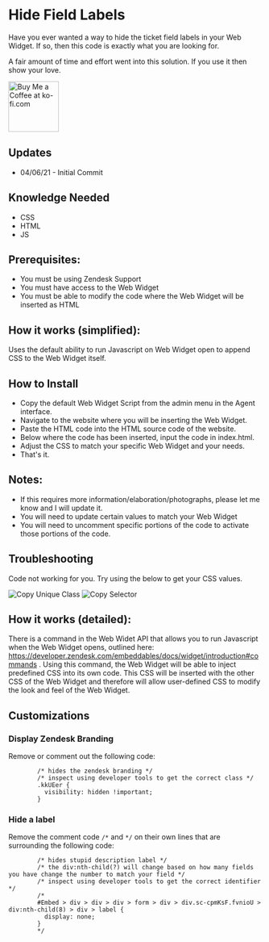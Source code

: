 Hide Field Labels
==============================

Have you ever wanted a way to hide the ticket field labels in your Web Widget. If so, then this code is exactly what you are looking for.

A fair amount of time and effort went into this solution.  If you use it then show your love.

<a href='https://ko-fi.com/Y8Y346MT1' target='_blank'><img height='100' style='border:0px;height:100px;' src='https://cdn.ko-fi.com/cdn/kofi2.png?v=2' border='0' alt='Buy Me a Coffee at ko-fi.com' /></a>

Updates
-------
* 04/06/21 - Initial Commit



Knowledge Needed
-----------
* CSS
* HTML
* JS

Prerequisites:
-----------

* You must be using Zendesk Support
* You must have access to the Web Widget
* You must be able to modify the code where the Web Widget will be inserted as HTML

How it works (simplified):
--------------

Uses the default ability to run Javascript on Web Widget open to append CSS to the Web Widget itself.

How to Install
--------------

* Copy the default Web Widget Script from the admin menu in the Agent interface.
* Navigate to the website where you will be inserting the Web Widget.
* Paste the HTML code into the HTML source code of the website.
* Below where the code has been inserted, input the code in index.html.
* Adjust the CSS to match your specific Web Widget and your needs.
* That's it.

Notes:
--------------

* If this requires more information/elaboration/photographs, please let me know and I will update it.
* You will need to update certain values to match your Web Widget
* You will need to uncomment specific portions of the code to activate those portions of the code. 

Troubleshooting
--------------

Code not working for you. Try using the below to get your CSS values.

<img src="https://media.giphy.com/media/lMTrnzIfKvvuSBcFro/giphy.gif" alt="Copy Unique Class" /> <img src="https://media.giphy.com/media/VKKP4LsSY82RWbYAJE/giphy.gif" alt="Copy Selector" />

How it works (detailed):
--------------

There is a command in the Web Widet API that allows you to run Javascript when the Web Widget opens, outlined here: https://developer.zendesk.com/embeddables/docs/widget/introduction#commands . Using this command, the Web Widget will be able to inject predefined CSS into its own code. This CSS will be inserted with the other CSS of the Web Widget and therefore will allow user-defined CSS to modify the look and feel of the Web Widget.

Customizations
--------------
### Display Zendesk Branding
Remove or comment out the following code:
```
        /* hides the zendesk branding */
        /* inspect using developer tools to get the correct class */
        .kkUEer {
          visibility: hidden !important;
        }
```

### Hide a label
Remove the comment code `/*` and `*/` on their own lines that are surrounding the following code:
```
        /* hides stupid description label */
        /* the div:nth-child(?) will change based on how many fields you have change the number to match your field */
        /* inspect using developer tools to get the correct identifier */
        /* 
        #Embed > div > div > div > form > div > div.sc-cpmKsF.fvnioU > div:nth-child(8) > div > label {
          display: none;
        }
        */
```